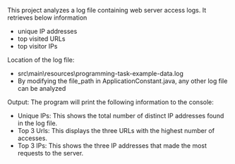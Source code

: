 This project analyzes a log file containing web server access logs. It retrieves below information 
- unique IP addresses
- top visited URLs
- top visitor IPs
  
Location of the log file:
 - src\main\resources\programming-task-example-data.log
 - By modifying the file_path in ApplicationConstant.java, any other log file can be analyzed 

Output:
The program will print the following information to the console:
- Unique IPs: This shows the total number of distinct IP addresses found in the log file.
- Top 3 Urls: This displays the three URLs with the highest number of accesses.
- Top 3 IPs: This shows the three IP addresses that made the most requests to the server.
